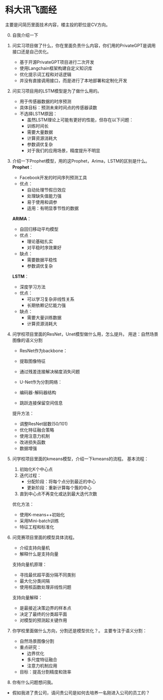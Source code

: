 # 科大讯飞面经
主要是问简历里面技术内容，楼主投的职位是CV方向。

0. 自我介绍一下
1. 问实习项目做了什么，你在里面负责什么内容，你们用的PrivateGPT是调用接口还是自己优化。
    - 基于开源PrivateGPT项目进行二次开发
    - 使用Langchain框架构建自定义知识库
    - 优化提示词工程和对话逻辑
    - 并没有直接调用接口，而是进行了本地部署和定制化开发
2. 问实习项目用的LSTM模型是为了做什么用的。
    - 用于传感器数据的时序预测
    - 具体目标：预测未来时间点的传感器读数
    - 不选择LSTM原因：
        - 虽然LSTM理论上可能有更好的性能，但存在以下问题：
        - 训练时间长
        - 需要大量数据
        - 计算资源消耗大
        - 参数调优复杂
        - 对于我们的应用场景，精度提升不明显
3. 介绍一下Prophet模型，用的这Prophet，Arima，LSTM的区别是什么。
    **Prophet**：
    - Facebook开发的时间序列预测工具
    - 优点：
        - 自动处理节假日效应
        - 处理缺失值能力强
        - 易于使用和调参
        - 适用：有明显季节性的数据

    **ARIMA**：
    - 自回归移动平均模型
    - 优点：
        - 理论基础扎实
        - 对平稳时序效果好
    - 缺点：
        - 需要数据平稳性
        - 参数调优复杂

    **LSTM**：
    - 深度学习方法
    - 优点：
        - 可以学习复杂非线性关系
        - 长期依赖记忆能力强
    - 缺点：
        - 需要大量训练数据
        - 计算资源消耗大
4. 问学校项目里面的ResNet，Unet模型做什么用，怎么提升。
    用途：自然场景图像的语义分割
    - ResNet作为backbone：
    - 提取图像特征
    - 通过残差连接解决梯度消失问题
    
    - U-Net作为分割网络：
    - 编码器-解码器结构
    - 跳跃连接保留空间信息

    提升方法：
    - 调整ResNet层数(50/101)
    - 优化特征融合策略
    - 使用注意力机制
    - 改进损失函数
    - 数据增强
5. 问学校项目里面的kmeans模型，介绍一下kmeans的流程。
    基本流程：
    1. 初始化K个中心点
    2. 迭代过程：
        - 分配阶段：将每个点分到最近的中心
        - 更新阶段：重新计算每个簇的中心
    3. 直到中心点不再变化或达到最大迭代次数

    优化方法：
    - 使用K-means++初始化
    - 采用Mini-batch训练
    - 特征工程和标准化
6. 问竞赛项目里面的模型具体流程。
    + 介绍支持向量机
    + 解释什么是支持向量

    支持向量机原理：
    - 寻找最优超平面分隔不同类别
    - 最大化分类间隔
    - 使用核函数处理非线性问题

    支持向量解释：
    - 是最接近决策边界的样本点
    - 决定了最终的分类超平面
    - 对模型的预测起关键作用
7. 你学校里面做什么方向，分割还是模型优化？。
    主要专注于语义分割：
    - 自然场景图像分割
    - 重点研究：
        - 边界优化
        - 多尺度特征融合
        - 注意力机制应用
    - 目标：提高分割精度和效率
8. 你有什么问题想问我。
 - 假如我进了贵公司，请问贵公司是如何去培养一名刚进入公司的员工的？